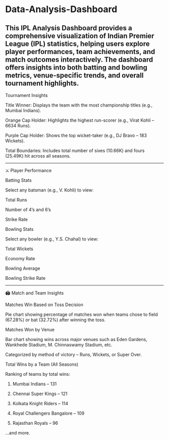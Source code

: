 # Data-Analysis-Dashboard
## This IPL Analysis Dashboard provides a comprehensive visualization of Indian Premier League (IPL) statistics, helping users explore player performances, team achievements, and match outcomes interactively. The dashboard offers insights into both batting and bowling metrics, venue-specific trends, and overall tournament highlights.



Tournament Insights

Title Winner: Displays the team with the most championship titles (e.g., Mumbai Indians).

Orange Cap Holder: Highlights the highest run-scorer (e.g., Virat Kohli – 6634 Runs).

Purple Cap Holder: Shows the top wicket-taker (e.g., DJ Bravo – 183 Wickets).

Total Boundaries: Includes total number of sixes (10.66K) and fours (25.49K) hit across all seasons.



---

⚔ Player Performance

Batting Stats

Select any batsman (e.g., V. Kohli) to view:

Total Runs

Number of 4’s and 6’s

Strike Rate



Bowling Stats

Select any bowler (e.g., Y.S. Chahal) to view:

Total Wickets

Economy Rate

Bowling Average

Bowling Strike Rate




---

🏟 Match and Team Insights

Matches Win Based on Toss Decision

Pie chart showing percentage of matches won when teams chose to field (67.28%) or bat (32.72%) after winning the toss.


Matches Won by Venue

Bar chart showing wins across major venues such as Eden Gardens, Wankhede Stadium, M. Chinnaswamy Stadium, etc.

Categorized by method of victory – Runs, Wickets, or Super Over.


Total Wins by a Team (All Seasons)

Ranking of teams by total wins:

1. Mumbai Indians – 131


2. Chennai Super Kings – 121


3. Kolkata Knight Riders – 114


4. Royal Challengers Bangalore – 109


5. Rajasthan Royals – 96



…and more.
